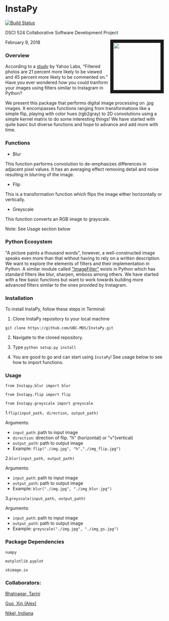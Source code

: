 # InstaPy

[![Build Status](https://travis-ci.org/UBC-MDS/InstaPy.svg?branch=master)](https://travis-ci.org/UBC-MDS/InstaPy)

DSCI 524 Collaborative Software Development Project

<img src="img/logo.png" align="right" border = "10" width="150" height="150"/>

February 9, 2018

### Overview

According to a [study](http://comp.social.gatech.edu/papers/icwsm15.why.bakhshi.pdf) by Yahoo Labs, “Filtered photos are 21 percent more likely to be viewed and 45 percent more likely to be commented on.” Have you ever wondered how you could tranform your images using filters similar to Instagram in Python?

We present this package that performs digital image processing on .jpg images.  It encompasses functions ranging from transformations like a simple flip, playing with color hues (rgb2gray) to 2D convolutions using a simple kernel matrix to do some interesting things! We have started with quite basic but diverse functions and hope to advance and add more with time.

### Functions

- Blur

This function performs convolution to de-emphasizes differences in adjacent pixel values. It has an averaging effect removing detail and noise resulting in blurring of the image.

- Flip

This is a transformation function which flips the image either horizontally or vertically.

- Greyscale

This function converts an RGB image to grayscale. 

Note: See Usage section below

### Python Ecosystem

"A picture paints a thousand words", however, a well-constructed image speaks even more than that without having to rely on a written description. We want to explore the elements of filters and their implementation in Python. A similar module called ["ImageFilter"](http://pillow.readthedocs.io/en/5.0.0/reference/ImageFilter.html) exists in Python which has standard filters like blur, sharpen, emboss among others.  We have started with a few basic functions but want to work towards building more advanced filters similar to the ones provided by Instagram.

### Installation

To install InstaPy, follow these steps in Terminal:

1. Clone InstaPy repository to your local machine 
``` 
git clone https://github.com/UBC-MDS/InstaPy.git
```

2. Navigate to the cloned repository.

3. Type ```python setup.py install```

4. You are good to go and can start using `InstaPy`! See usage below to see how to import functions.

### Usage

```from Instapy.blur import blur```

```from Instapy.flip import flip```

```from Instapy.greyscale import greyscale```

1.```flip(input_path, direction, output_path)```

Arguments:

* ```input_path```: path to input image
* ```direction```: direction of flip. "h" (horizontal) or "v"(vertical)
* ```output_path```: path to output image
* Example: ```flip("./img.jpg", "h","./img_flip.jpg")```

2.```blur(input_path, output_path)```

Arguments:

* ```input_path```: path to input image
* ```output_path```: path to output image
* Example: ```blur("./img.jpg", "./img_blur.jpg")```

3.```greyscale(input_path, output_path)```

Arguments:

* ```input_path```: path to input image
* ```output_path```: path to output image
* Example: ```greyscale("./img.jpg", "./img_gs.jpg")```

### Package Dependencies

```numpy```

```matplotlib.pyplot```

```skimage.io```

### Collaborators:

[Bhatnagar, Tarini](https://github.com/tarinib)

[Guo, Xin (Alex)](https://github.com/alexguoxin)

[Nikel, Indiana](https://github.com/indiana-nikel)
